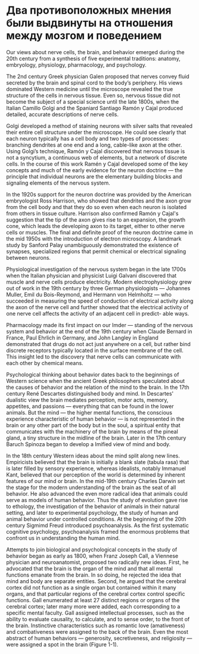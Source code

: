 # Два противоположных мнения были выдвинуты на отношения между мозгом и поведением

Our views about nerve cells, the brain, and behavior  emerged during the 20th century from a synthesis of  five experimental traditions: anatomy, embryology,  physiology, pharmacology, and psychology.      

The 2nd century Greek physician Galen proposed  that nerves convey fluid secreted by the brain and spinal cord to the body’s periphery. His views dominated  Western medicine until the microscope revealed the  true structure of the cells in nervous tissue. Even so,  nervous tissue did not become the subject of a special  science until the late 1800s, when the Italian Camillo  Golgi and the Spaniard Santiago Ramón y Cajal produced detailed, accurate descriptions of nerve cells.      

Golgi developed a method of staining neurons  with silver salts that revealed their entire cell structure under the microscope. He could see clearly that  each neuron typically has a cell body and two types  of processes: branching dendrites at one end and a  long, cable-like axon at the other. Using Golgi’s technique, Ramón y Cajal discovered that nervous tissue  is not a syncytium, a continuous web of elements,  but a network of discrete cells. In the course of this  work Ramén y Cajal developed some of the key  concepts and much of the early evidence for the neuron  doctrine — the principle that individual neurons are the  elementary building blocks and signaling elements of  the nervous system.      

In the 1920s support for the neuron doctrine was  provided by the American embryologist Ross Harrison, who showed that dendrites and the axon grow  from the cell body and that they do so even when  each neuron is isolated from others in tissue culture.  Harrison also confirmed Ramón y Cajal's suggestion  that the tip of the axon gives rise to an expansion, the  growth cone, which leads the developing axon to its target, either to other nerve cells or muscles. The final and  definite proof of the neuron doctrine came in the mid 1950s with the introduction of electron microscopy.  A landmark study by Sanford Palay unambiguously  demonstrated the existence of synapses, specialized  regions that permit chemical or electrical signaling  between neurons. 

Physiological investigation of the nervous system began in the late 1700s when the Italian physician and physicist Luigi Galvani discovered that muscle and nerve cells produce electricity. Modern electrophysiology grew out of work in the 19th century by three German physiologists — Johannes Muller, Emil du Bois-Reymond, and Hermann von Helmholtz — who succeeded in measuring the speed of conduction of electrical activity along the axon of the nerve cell and further showed that the electrical activity of one nerve cell affects the activity of an adjacent cell in predict- able ways.  

Pharmacology made its first impact on our Imder — standing of the nervous system and behavior at the end of the 19th century when Claude Bernard in France, Paul Ehrlich in Germany, and John Langley in England demonstrated that drugs do not act just anywhere on a cell, but rather bind discrete receptors typically located in the surface membrane of the cell. This insight led to the discovery that nerve cells can communicate with each other by chemical means.  

Psychological thinking about behavior dates back to the beginnings of Western science when the ancient Greek philosophers speculated about the causes of behavior and the relation of the mind to the brain. In the 17th century René Descartes distinguished body and mind. In Descartes' dualistic view the brain mediates perception, motor acts, memory, appetites, and passions — everything that can be found in the lower animals. But the mind — the higher mental functions, the conscious experience characteristic of human behavior — is not represented in the brain or any other part of the body but in the soul, a spiritual entity that communicates with the machinery of the brain by means of the pineal gland, a tiny structure in the midline of the brain. Later in the 17th century Baruch Spinoza began to develop a Imified view of mind and body.

In the 18th century Western ideas about the mind  split along new lines. Empiricists believed that the  brain is initially a blank slate (tabula rasa) that is later  filled by sensory experience, whereas idealists, notably  Immanuel Kant, believed that our perception of the  world is determined by inherent features of our mind  or brain. In the mid-19th century Charles Darwin set  the stage for the modern understanding of the brain  as the seat of all behavior. He also advanced the even  more radical idea that animals could serve as models  of human behavior. Thus the study of evolution gave  rise to ethology, the investigation of the behavior of  animals in their natural setting, and later to experimental psychology, the study of human and animal  behavior under controlled conditions. At the beginning of the 20th century Sigmimd Freud introduced psychoanalysis. As the first systematic cognitive psychology, psychoanalysis framed the enormous problems  that confront us in understanding the human mind.      

Attempts to join biological and psychological concepts in the study of behavior began as early as 1800,  when Franz Joseph Call, a Viennese physician and  neuroanatomist, proposed two radically new ideas.  First, he advocated that the brain is the organ of the  mind and that all mental functions emanate from the  brain. In so doing, he rejected the idea that mind and  body are separate entities. Second, he argued that the  cerebral cortex did not function as a single organ but  contained within it many organs, and that particular  regions of the cerebral cortex control specific functions.  Gall enumerated at least 27 distinct regions or organs  of the cerebral cortex; later many more were added,  each corresponding to a specific mental faculty. Gall  assigned intellectual processes, such as the ability to  evaluate causality, to calculate, and to sense order, to  the front of the brain. Instinctive characteristics such  as romantic love (amativeness) and combativeness  were assigned to the back of the brain. Even the most  abstract of human behaviors — generosity, secretiveness, and religiosity — were assigned a spot in the brain  (Figure 1-1).

